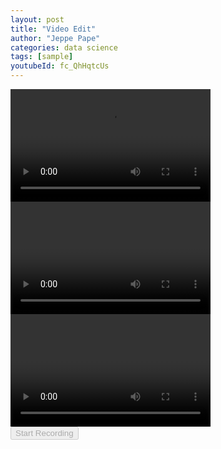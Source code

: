 ```yaml
---
layout: post
title: "Video Edit"
author: "Jeppe Pape"
categories: data science
tags: [sample]
youtubeId: fc_QhHqtcUs
---
```


<body translate='no' >
<div>
	<video id='local' width='320px' height='180px' controls>
		<source src='/assets/vid/Cyklist.mp4'></source>
	</video>
  <video id='webcam' width='320px' height='180px'></video>
  <video id='output-video' width='320px' height='180px' controls></video>
</div>
<button id='record' disabled>Start Recording</button>
<p id='message'></p>

<script src='https://cpwebassets.codepen.io/assets/common/stopExecutionOnTimeout-157cd5b220a5c80d4ff8e0e70ac069bffd87a61252088146915e8726e5d9f147.js'></script>

<script src='https://unpkg.com/@ffmpeg/ffmpeg@0.9.3/dist/ffmpeg.min.js'></script>


<script>
const { createFFmpeg, fetchFile } = FFmpeg;
const ffmpeg = createFFmpeg({
  log: true });


const webcam = document.getElementById('webcam');
const recordBtn = document.getElementById('record');
const startRecording = () => {
  const rec = new MediaRecorder(webcam.srcObject);
  const chunks = [];

  recordBtn.textContent = 'Stop Recording';
  recordBtn.onclick = () => {
    rec.stop();
    recordBtn.textContent = 'Start Recording';
    recordBtn.onclick = startRecording;
  };

  rec.ondataavailable = e => chunks.push(e.data);
  rec.onstop = async () => {
    transcode(new Uint8Array(await new Blob(chunks).arrayBuffer()));
  };
  rec.start();
};

(async () => {
  webcam.srcObject = await navigator.mediaDevices.getUserMedia({ video: true, audio: true });
  await webcam.play();
  recordBtn.disabled = false;
  recordBtn.onclick = startRecording;
})();

const transcode = async webcamData => {
  const message = document.getElementById('message');
  const name = 'record.webm';
  message.innerHTML = 'Loading ffmpeg-core.js';
  await ffmpeg.load();
  message.innerHTML = 'Start transcoding';
  ffmpeg.FS('writeFile', name, await fetchFile(webcamData));
  ffmpeg.FS('writeFile', "record_2.mp4", await fetchFile("/assets/vid/Cyklist.mp4"));  
  //await ffmpeg.run('-i', name, 'output.mp4');
  //await ffmpeg.run( '-fflags', '+discardcorrupt', '-i', "record_2.mp4", 'output.mp4');
  await ffmpeg.run( '-y', '-i', 'record_2.mp4', '-i', name, '-filter_complex', '[1:v]scale=1408:992:force_original_aspect_ratio=1,setsar=1:1,pad=1408:992:(ow-iw)/2:(oh-ih)/2[1v];[1v][0:v:0]concat=n=2:v=1:a=0[outv]', '-r', '24', '-map', '[outv]', 'output.mp4');

  message.innerHTML = 'Complete transcoding';
  const data = ffmpeg.FS('readFile', 'output.mp4');
  const video = document.getElementById('output-video');
  video.src = URL.createObjectURL(new Blob([data.buffer], { type: 'video/mp4' }));
};
//# sourceURL=pen.js
    </script>

  

</body>